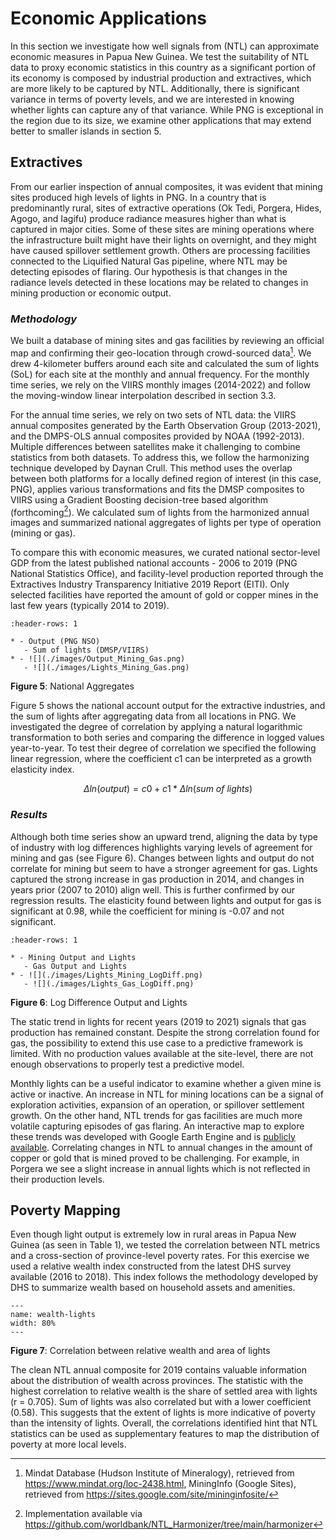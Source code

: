 # Economic Applications

In this section we investigate how well signals from (NTL) can approximate economic measures in Papua New Guinea. We test the suitability of NTL data to proxy economic statistics in this country as a significant portion of its economy is composed by industrial production and extractives, which are more likely to be captured by NTL. Additionally, there is significant variance in terms of poverty levels, and we are interested in knowing whether lights can capture any of that variance. While PNG is exceptional in the region due to its size, we examine other applications that may extend better to smaller islands in section 5.

## Extractives
From our earlier inspection of annual composites, it was evident that mining sites produced high levels of lights in PNG. In a country that is predominantly rural, sites of extractive operations (Ok Tedi, Porgera, Hides, Agogo, and Iagifu) produce radiance measures higher than what is captured in major cities. Some of these sites are mining operations where the infrastructure built might have their lights on overnight, and they might have caused spillover settlement growth. Others are processing facilities connected to the Liquified Natural Gas pipeline, where NTL may be detecting episodes of flaring. Our hypothesis is that changes in the radiance levels detected in these locations may be related to changes in mining production or economic output.

### *Methodology*
We built a database of mining sites and gas facilities by reviewing an official map and confirming their geo-location through crowd-sourced data[^1]. We drew 4-kilometer buffers around each site and calculated the sum of lights (SoL) for each site at the monthly and annual frequency. For the monthly time series, we rely on the VIIRS monthly images (2014-2022) and follow the moving-window linear interpolation described in section 3.3.

For the annual time series, we rely on two sets of NTL data: the VIIRS annual composites generated by the Earth Observation Group (2013-2021), and the DMPS-OLS annual composites provided by NOAA (1992-2013). Multiple differences between satellites make it challenging to combine statistics from both datasets. To address this, we follow the harmonizing technique developed by Daynan Crull. This method uses the overlap between both platforms for a locally defined region of interest (in this case, PNG), applies various transformations and fits the DMSP composites to VIIRS using a Gradient Boosting decision-tree based algorithm (forthcoming[^2]). We calculated sum of lights from the harmonized annual images and summarized national aggregates of lights per type of operation (mining or gas).

To compare this with economic measures, we curated national sector-level GDP from the latest published national accounts - 2006 to 2019 (PNG National Statistics Office), and facility-level production reported through the Extractives Industry Transparency Initiative 2019 Report (EITI). Only selected facilities have reported the amount of gold or copper mines in the last few years (typically 2014 to 2019).

<!-- ```{figure}
A | B
- | - 
![output-mining-gas](./images/Output_Mining_Gas.png) | ![lights-mining-gas](./images/Lights_Mining_Gas.png)

Figure 4.1: National Aggregates. Left: output (PNG NSO), right: sum of lights (DMSP/VIIRS)
``` -->

<!-- ````{panels}
:container: container-fluid 
:column: col-lg-6 col-md-6 col-sm-6 col-xs-12 
:card: shadow-none border-0

```{figure} ./images/Output_Mining_Gas.png
:width: 100%
:name: output-mining-gas

Figure 4.1.a: National Aggregates. Output (PNG NSO)
```

---

```{figure} ./images/Lights_Mining_Gas.png
:width: 100%
:name: lights-mining-gas

Figure 4.1.b: National Aggregates. Sum of lights (DMSP/VIIRS)
```

```` -->
````{list-table}
:header-rows: 1

* - Output (PNG NSO)
   - Sum of lights (DMSP/VIIRS)
* - ![](./images/Output_Mining_Gas.png)
   - ![](./images/Lights_Mining_Gas.png)
````
**Figure 5**: National Aggregates

Figure 5 shows the national account output for the extractive industries, and the sum of lights after aggregating data from all locations in PNG. We investigated the degree of correlation by applying a natural logarithmic transformation to both series and comparing the difference in logged values year-to-year. To test their degree of correlation we specified the following linear regression, where the coefficient c1 can be interpreted as a growth elasticity index.

$$
Δ ln⁡(output) = c0 + c1 * Δ ln(sum \ of \ lights)
$$

### *Results*
Although both time series show an upward trend, aligning the data by type of industry with log differences highlights varying levels of agreement for mining and gas (see Figure 6). Changes between lights and output do not correlate for mining but seem to have a stronger agreement for gas. Lights captured the strong increase in gas production in 2014, and changes in years prior (2007 to 2010) align well. This is further confirmed by our regression results. The elasticity found between lights and output for gas is significant at 0.98, while the coefficient for mining is -0.07 and not significant.  
<!-- ```{figure}
A | B
- | - 
![mining-log-diff](./images/Lights_Mining_LogDiff.png) | ![gas-log-diff](./images/Lights_Gas_LogDiff.png)

Figure 4.2: Log Difference Output and Lights. Left: Mining, right: Petroleum and natural gas
``` -->

<!-- ````{panels}
:container: container-fluid 
:column: col-lg-6 col-md-6 col-sm-6 col-xs-12 
:card: shadow-none border-0

```{figure} ./images/Lights_Mining_LogDiff.png
:width: 100%
:name: mining-log-diff

Figure 4.2.a: Log Difference Mining Output and Lights
```

---

```{figure} ./images/Lights_Gas_LogDiff.png
:width: 100%
:name: gas-log-diff

Figure 4.2.a: Log Difference Gas Output and Lights
```

```` -->

````{list-table}
:header-rows: 1

* - Mining Output and Lights
   - Gas Output and Lights
* - ![](./images/Lights_Mining_LogDiff.png)
   - ![](./images/Lights_Gas_LogDiff.png)
````
**Figure 6**: Log Difference Output and Lights

The static trend in lights for recent years (2019 to 2021) signals that gas production has remained constant. Despite the strong correlation found for gas, the possibility to extend this use case to a predictive framework is limited. With no production values available at the site-level, there are not enough observations to properly test a predictive model.

Monthly lights can be a useful indicator to examine whether a given mine is active or inactive. An increase in NTL for mining locations can be a signal of exploration activities, expansion of an operation, or spillover settlement growth. On the other hand, NTL trends for gas facilities are much more volatile capturing episodes of gas flaring. An interactive map to explore these trends was developed with Google Earth Engine and is [publicly available](https://afche18.users.earthengine.app/view/png-mining). Correlating changes in NTL to annual changes in the amount of copper or gold that is mined proved to be challenging. For example, in Porgera we see a slight increase in annual lights which is not reflected in their production levels.

## Poverty Mapping

Even though light output is extremely low in rural areas in Papua New Guinea (as seen in Table 1), we tested the correlation between NTL metrics and a cross-section of province-level poverty rates. For this exercise we used a relative wealth index constructed from the latest DHS survey available (2016 to 2018). This index follows the methodology developed by DHS to summarize wealth based on household assets and amenities.

```{image} ./images/wealth-and-lights.jpeg
---
name: wealth-lights
width: 80%
---
```
**Figure 7**: Correlation between relative wealth and area of lights

The clean NTL annual composite for 2019 contains valuable information about the distribution of wealth across provinces. The statistic with the highest correlation to relative wealth is the share of settled area with lights (r = 0.705). Sum of lights was also correlated but with a lower coefficient (0.58). This suggests that the extent of lights is more indicative of poverty than the intensity of lights. Overall, the correlations identified hint that NTL statistics can be used as supplementary features to map the distribution of poverty at more local levels.

[^1]: Mindat Database (Hudson Institute of Mineralogy), retrieved from https://www.mindat.org/loc-2438.html,  MiningInfo (Google Sites), retrieved from https://sites.google.com/site/mininginfosite/
[^2]: Implementation available via https://github.com/worldbank/NTL_Harmonizer/tree/main/harmonizer
